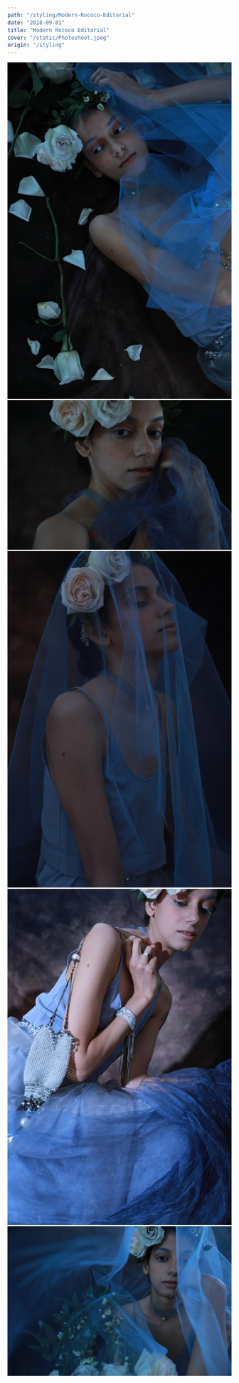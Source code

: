 ```yaml
---
path: "/styling/Modern-Rococo-Editorial"
date: "2018-09-01"
title: "Modern Rococo Editorial"
cover: "/static/Photoshoot.jpeg"
origin: "/styling"
---
```

![Javia - Photoshoot](/static/Photoshoot.jpeg)
![Javia - Photoshoot](/static/Photoshoot(2).jpeg)
![Javia - Photoshoot](/static/Photoshoot(3).jpeg)
![Javia - Photoshoot](/static/Photoshoot(4).jpeg)
![Javia - Photoshoot](/static/Photoshoot(5).jpeg)